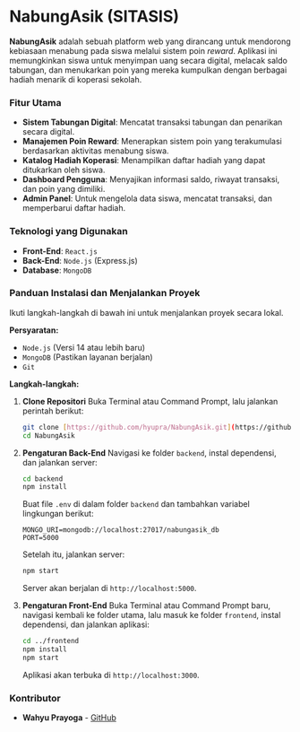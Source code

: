 # NabungAsik (SITASIS)

**NabungAsik** adalah sebuah platform web yang dirancang untuk mendorong kebiasaan menabung pada siswa melalui sistem poin *reward*. Aplikasi ini memungkinkan siswa untuk menyimpan uang secara digital, melacak saldo tabungan, dan menukarkan poin yang mereka kumpulkan dengan berbagai hadiah menarik di koperasi sekolah.

### Fitur Utama
* **Sistem Tabungan Digital**: Mencatat transaksi tabungan dan penarikan secara digital.
* **Manajemen Poin Reward**: Menerapkan sistem poin yang terakumulasi berdasarkan aktivitas menabung siswa.
* **Katalog Hadiah Koperasi**: Menampilkan daftar hadiah yang dapat ditukarkan oleh siswa.
* **Dashboard Pengguna**: Menyajikan informasi saldo, riwayat transaksi, dan poin yang dimiliki.
* **Admin Panel**: Untuk mengelola data siswa, mencatat transaksi, dan memperbarui daftar hadiah.

### Teknologi yang Digunakan

* **Front-End**: `React.js`
* **Back-End**: `Node.js` (Express.js)
* **Database**: `MongoDB`

### Panduan Instalasi dan Menjalankan Proyek

Ikuti langkah-langkah di bawah ini untuk menjalankan proyek secara lokal.

**Persyaratan:**
* `Node.js` (Versi 14 atau lebih baru)
* `MongoDB` (Pastikan layanan berjalan)
* `Git`

**Langkah-langkah:**

1.  **Clone Repositori**
    Buka Terminal atau Command Prompt, lalu jalankan perintah berikut:
    ```sh
    git clone [https://github.com/hyupra/NabungAsik.git](https://github.com/hyupra/NabungAsik.git)
    cd NabungAsik
    ```

2.  **Pengaturan Back-End**
    Navigasi ke folder `backend`, instal dependensi, dan jalankan server:
    ```sh
    cd backend
    npm install
    ```
    Buat file `.env` di dalam folder `backend` dan tambahkan variabel lingkungan berikut:
    ```
    MONGO_URI=mongodb://localhost:27017/nabungasik_db
    PORT=5000
    ```
    Setelah itu, jalankan server:
    ```sh
    npm start
    ```
    Server akan berjalan di `http://localhost:5000`.

3.  **Pengaturan Front-End**
    Buka Terminal atau Command Prompt baru, navigasi kembali ke folder utama, lalu masuk ke folder `frontend`, instal dependensi, dan jalankan aplikasi:
    ```sh
    cd ../frontend
    npm install
    npm start
    ```
    Aplikasi akan terbuka di `http://localhost:3000`.

### Kontributor

* **Wahyu Prayoga** - [GitHub](https://github.com/hyupra)
